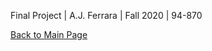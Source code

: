 Final Project | A.J. Ferrara | Fall 2020 | 94-870






















[Back to Main Page](https://ajferrara.github.io/Telling.Stories.with.Data/)
